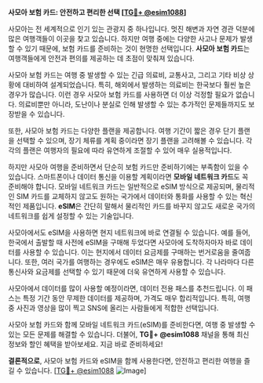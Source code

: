 **사모아 보험 카드: 안전하고 편리한 선택 [[TG💪+ @esim1088](https://t.me/s/esim1088)]**

사모아는 전 세계적으로 인기 있는 관광지 중 하나입니다. 멋진 해변과 자연 경관 덕분에 많은 여행객들이 이곳을 찾고 있습니다. 하지만 여행 중에는 다양한 사고나 문제가 발생할 수 있기 때문에, 보험 카드를 준비하는 것이 현명한 선택입니다. **사모아 보험 카드**는 여행객들에게 안전과 편의를 제공하는 데 초점이 맞춰져 있습니다.

사모아 보험 카드는 여행 중 발생할 수 있는 긴급 의료비, 교통사고, 그리고 기타 비상 상황에 대비하여 설계되었습니다. 특히, 해외에서 발생하는 의료비는 한국보다 훨씬 높은 경우가 많습니다. 이런 경우 사모아 보험 카드를 사용하면 더 이상 걱정할 필요가 없습니다. 의료비뿐만 아니라, 도난이나 분실로 인해 발생할 수 있는 추가적인 문제들까지도 보장받을 수 있습니다.

또한, 사모아 보험 카드는 다양한 플랜을 제공합니다. 여행 기간이 짧은 경우 단기 플랜을 선택할 수 있으며, 장기 체류를 계획 중이라면 장기 플랜을 고려해볼 수 있습니다. 각각의 플랜은 여행자의 필요에 따라 유연하게 조절할 수 있어 매우 실용적입니다.

하지만 사모아 여행을 준비하면서 단순히 보험 카드만 준비하기에는 부족함이 있을 수 있습니다. 스마트폰이나 데이터 통신을 이용할 계획이라면 **모바일 네트워크 카드**도 꼭 준비해야 합니다. 모바일 네트워크 카드는 일반적으로 eSIM 방식으로 제공되며, 물리적인 SIM 카드를 교체하지 않고도 원하는 국가에서 데이터와 통화를 사용할 수 있는 혁신적인 제품입니다. **eSIM**은 간단히 말해서 물리적인 카드를 바꾸지 않고도 새로운 국가의 네트워크를 쉽게 설정할 수 있는 기술입니다.

사모아에서도 eSIM을 사용하면 현지 네트워크에 바로 연결될 수 있습니다. 예를 들어, 한국에서 출발할 때 사전에 eSIM을 구매해 두었다면 사모아에 도착하자마자 바로 데이터를 사용할 수 있습니다. 이는 현지에서 데이터 요금제를 구매하는 번거로움을 줄여줍니다. 또한, 여러 국가를 여행하는 경우에도 eSIM은 매우 유용합니다. 각 나라마다 다른 통신사와 요금제를 선택할 수 있기 때문에 더욱 유연하게 사용할 수 있습니다.

사모아에서 데이터를 많이 사용할 예정이라면, 데이터 전용 패스를 추천드립니다. 이 패스는 특정 기간 동안 무제한 데이터를 제공하며, 가격도 매우 합리적입니다. 특히, 여행 중 사진과 영상을 많이 찍고 SNS에 올리는 사람들에게 적합한 선택입니다.

사모아 보험 카드와 함께 모바일 네트워크 카드(eSIM)를 준비한다면, 여행 중 발생할 수 있는 모든 문제를 해결할 수 있습니다. 더불어, **TG💪+ @esim1088** 채널을 통해 최신 정보와 할인 혜택을 받아보세요. 지금 바로 준비하세요! 

**결론적으로**, 사모아 보험 카드와 eSIM을 함께 사용한다면, 안전하고 편리한 여행을 즐길 수 있습니다. [[TG💪+ @esim1088](https://t.me/s/esim1088) ![Image](https://i.postimg.cc/Y0z9fWf4/image.png)]